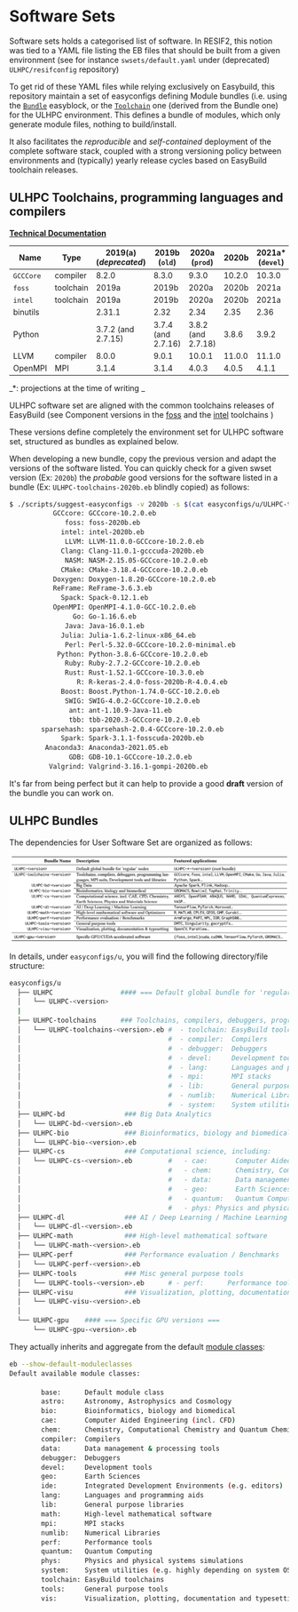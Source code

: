 # Software Sets

Software sets holds a categorised list of software.
In RESIF2, this notion was tied to a YAML file listing the EB files that should be built from a given environment (see for instance `swsets/default.yaml` under (deprecated) `ULHPC/resifconfig` repository)

To get rid of these YAML files while relying exclusively on Easybuild, this repository maintain a set of easyconfigs defining Module bundles (i.e. using the [`Bundle`](https://easybuild.readthedocs.io/en/latest/version-specific/generic_easyblocks.html#bundle) easyblock, or the [`Toolchain`](https://easybuild.readthedocs.io/en/latest/version-specific/generic_easyblocks.html#toolchain) one (derived from the Bundle one) for the ULHPC environment.
This defines a bundle of modules, which only generate module files, nothing to build/install.

It also facilitates the _reproducible_ and _self-contained_ deployment of the complete software stack, coupled with a strong versioning policy between environments and (typically) yearly release cycles based on EasyBuild toolchain releases.

## ULHPC Toolchains, programming languages and compilers

**[Technical Documentation](https://hpc-docs.uni.lu/environment/modules/#ulhpc-toolchains-and-software-set-versioning)**

| __Name__  | __Type__  | 2019(a) (_deprecated_) |  __2019b__ (`old`) |  __2020a__ (`prod`) | __2020b__ | __2021a*__ (`devel`) |
|-----------|-----------|------------------------|--------------------|---------------------|-----------|----------------------|
| `GCCCore` | compiler  |                  8.2.0 |              8.3.0 |               9.3.0 |    10.2.0 |               10.3.0 |
| `foss`    | toolchain |                  2019a |              2019b |               2020a |     2020b |                2021a |
| `intel`   | toolchain |                  2019a |              2019b |               2020a |     2020b |                2021a |
| binutils  |           |                 2.31.1 |               2.32 |                2.34 |      2.35 |                 2.36 |
| Python    |           |     3.7.2 (and 2.7.15) | 3.7.4 (and 2.7.16) | 3.8.2  (and 2.7.18) |     3.8.6 |                3.9.2 |
| LLVM      | compiler  |                  8.0.0 |              9.0.1 |              10.0.1 |    11.0.0 |               11.1.0 |
| OpenMPI   | MPI       |                  3.1.4 |              3.1.4 |               4.0.3 |     4.0.5 |                4.1.1 |

_*: projections at the time of writing _

ULHPC software set are aligned with the common toolchains releases of EasyBuild (see Component versions in the  [foss](https://easybuild.readthedocs.io/en/master/Common-toolchains.html#component-versions-in-foss-toolchain) and the [intel](https://easybuild.readthedocs.io/en/master/Common-toolchains.html#component-versions-in-intel-toolchain) toolchains )

These versions define completely the environment set for ULHPC software set, structured as bundles as explained below.

When developing a new bundle, copy the previous version and adapt the versions of the software listed.
You can quickly check for a given swset version (Ex: `2020b`) the _probable_ good versions for the software listed in a bundle (Ex: `ULHPC-toolchains-2020b.eb` blindly copied) as follows:

```bash
$ ./scripts/suggest-easyconfigs -v 2020b -s $(cat easyconfigs/u/ULHPC-toolchains/ULHPC-toolchains-2020b.eb| egrep "\s+\('" | cut -d "'" -f 2 | uniq | xargs echo)
           GCCcore: GCCcore-10.2.0.eb
              foss: foss-2020b.eb
             intel: intel-2020b.eb
              LLVM: LLVM-11.0.0-GCCcore-10.2.0.eb
             Clang: Clang-11.0.1-gcccuda-2020b.eb
              NASM: NASM-2.15.05-GCCcore-10.2.0.eb
             CMake: CMake-3.18.4-GCCcore-10.2.0.eb
           Doxygen: Doxygen-1.8.20-GCCcore-10.2.0.eb
           ReFrame: ReFrame-3.6.3.eb
             Spack: Spack-0.12.1.eb
           OpenMPI: OpenMPI-4.1.0-GCC-10.2.0.eb
                Go: Go-1.16.6.eb
              Java: Java-16.0.1.eb
             Julia: Julia-1.6.2-linux-x86_64.eb
              Perl: Perl-5.32.0-GCCcore-10.2.0-minimal.eb
            Python: Python-3.8.6-GCCcore-10.2.0.eb
              Ruby: Ruby-2.7.2-GCCcore-10.2.0.eb
              Rust: Rust-1.52.1-GCCcore-10.3.0.eb
                 R: R-keras-2.4.0-foss-2020b-R-4.0.4.eb
             Boost: Boost.Python-1.74.0-GCC-10.2.0.eb
              SWIG: SWIG-4.0.2-GCCcore-10.2.0.eb
               ant: ant-1.10.9-Java-11.eb
               tbb: tbb-2020.3-GCCcore-10.2.0.eb
        sparsehash: sparsehash-2.0.4-GCCcore-10.2.0.eb
             Spark: Spark-3.1.1-fosscuda-2020b.eb
         Anaconda3: Anaconda3-2021.05.eb
               GDB: GDB-10.1-GCCcore-10.2.0.eb
          Valgrind: Valgrind-3.16.1-gompi-2020b.eb
```
It's far from being perfect but it can help to provide a good **draft** version of the bundle you can work on.


## ULHPC Bundles

The dependencies for User Software Set are organized as follows:

![](images/resif_bundles.png)

In details, under `easyconfigs/u`, you will find the following directory/file structure:

```bash
easyconfigs/u
  ├── ULHPC                 #### === Default global bundle for 'regular' nodes ===
  │   └── ULHPC-<version>
  |
  ├── ULHPC-toolchains      ### Toolchains, compilers, debuggers, programming languages...
  │   └── ULHPC-toolchains-<version>.eb #  - toolchain: EasyBuild toolchains
  │                                     #  - compiler:  Compilers
  │                                     #  - debugger:  Debuggers
  │                                     #  - devel:     Development tools
  │                                     #  - lang:      Languages and programming aids
  │                                     #  - mpi:       MPI stacks
  │                                     #  - lib:       General purpose libraries (incl. Communication Libraries, I/O Libraries...)
  │                                     #  - numlib:    Numerical Libraries
  │                                     #  - system:    System utilities (e.g. highly depending on system OS and hardware)
  ├── ULHPC-bd               ### Big Data Analytics
  │   └── ULHPC-bd-<version>.eb
  ├── ULHPC-bio              ### Bioinformatics, biology and biomedical
  │   └── ULHPC-bio-<version>.eb
  ├── ULHPC-cs               ### Computational science, including:
  │   └── ULHPC-cs-<version>.eb         #   - cae:       Computer Aided Engineering (incl. CFD)
  │                                     #   - chem:      Chemistry, Computational Chemistry and Quantum Chemistry
  │                                     #   - data:      Data management & processing tools
  │                                     #   - geo:       Earth Sciences
  │                                     #   - quantum:   Quantum Computing
  │                                     #   - phys: Physics and physical systems simulations
  ├── ULHPC-dl               ### AI / Deep Learning / Machine Learning
  │   └── ULHPC-dl-<version>.eb
  ├── ULHPC-math             ### High-level mathematical software
  │   └── ULHPC-math-<version>.eb
  ├── ULHPC-perf             ### Performance evaluation / Benchmarks
  │   └── ULHPC-perf-<version>.eb
  ├── ULHPC-tools            ### Misc general purpose tools
  │   └── ULHPC-tools-<version>.eb      # - perf:      Performance tools
  ├── ULHPC-visu             ### Visualization, plotting, documentation and typesetting
  │   └── ULHPC-visu-<version>.eb
  │
  └── ULHPC-gpu    #### === Specific GPU versions ===
      └── ULHPC-gpu-<version>.eb
```

They actually inherits  and aggregate from the default [module classes](https://easybuild.readthedocs.io/en/latest/Writing_easyconfig_files.html#module-class):

```bash
eb --show-default-moduleclasses
Default available module classes:

        base:      Default module class
        astro:     Astronomy, Astrophysics and Cosmology
        bio:       Bioinformatics, biology and biomedical
        cae:       Computer Aided Engineering (incl. CFD)
        chem:      Chemistry, Computational Chemistry and Quantum Chemistry
        compiler:  Compilers
        data:      Data management & processing tools
        debugger:  Debuggers
        devel:     Development tools
        geo:       Earth Sciences
        ide:       Integrated Development Environments (e.g. editors)
        lang:      Languages and programming aids
        lib:       General purpose libraries
        math:      High-level mathematical software
        mpi:       MPI stacks
        numlib:    Numerical Libraries
        perf:      Performance tools
        quantum:   Quantum Computing
        phys:      Physics and physical systems simulations
        system:    System utilities (e.g. highly depending on system OS and hardware)
        toolchain: EasyBuild toolchains
        tools:     General purpose tools
        vis:       Visualization, plotting, documentation and typesetting
```

